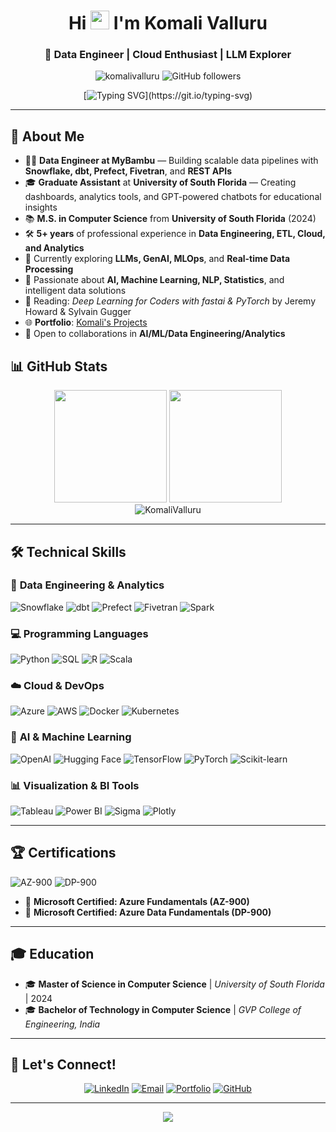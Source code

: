 <h1 align="center">Hi <img src="https://media.giphy.com/media/hvRJCLFzcasrR4ia7z/giphy.gif" width="30px"/> I'm Komali Valluru</h1>


<h3 align="center">🚀 Data Engineer | Cloud Enthusiast | LLM Explorer</h3>

<p align="center">
  <img src="https://komarev.com/ghpvc/?username=komalivalluru&label=Profile%20views&color=0e75b6&style=flat" alt="komalivalluru" />
  <img src="https://img.shields.io/github/followers/KomaliValluru?label=Followers&style=social" alt="GitHub followers" />
</p>

<div align="center">

[![Typing SVG](https://readme-typing-svg.herokuapp.com?font=Fira+Code&pause=1000&color=2E9FFF&width=435&lines=Data+Engineer+%40+MyBambu;ML+%26+AI+Enthusiast;Cloud+%26+Analytics+Expert;Always+learning+new+technologies!)](https://git.io/typing-svg)

</div>

---

## 🌟 About Me

- 👩‍💻 **Data Engineer at MyBambu** — Building scalable data pipelines with **Snowflake, dbt, Prefect, Fivetran**, and **REST APIs**
- 🎓 **Graduate Assistant** at **University of South Florida** — Creating dashboards, analytics tools, and GPT-powered chatbots for educational insights
- 📚 **M.S. in Computer Science** from **University of South Florida** (2024)
- 🛠️ **5+ years** of professional experience in **Data Engineering, ETL, Cloud, and Analytics**
- 🌱 Currently exploring **LLMs, GenAI, MLOps**, and **Real-time Data Processing**
- 💬 Passionate about **AI, Machine Learning, NLP, Statistics**, and intelligent data solutions
- 📖 Reading: *Deep Learning for Coders with fastai & PyTorch* by Jeremy Howard & Sylvain Gugger
- 🌐 **Portfolio**: [Komali's Projects](https://komalivalluru.github.io/portfolio/)
- 🤝 Open to collaborations in **AI/ML/Data Engineering/Analytics**

## 📊 GitHub Stats

<div align="center">
  <img height="180em" src="https://github-readme-stats.vercel.app/api?username=KomaliValluru&show_icons=true&theme=tokyonight&include_all_commits=true&count_private=true"/>
  <img height="180em" src="https://github-readme-stats.vercel.app/api/top-langs/?username=KomaliValluru&layout=compact&langs_count=8&theme=tokyonight"/>
</div>

<div align="center">
  <img src="https://github-readme-streak-stats.herokuapp.com/?user=KomaliValluru&theme=tokyonight" alt="KomaliValluru" />
</div>

---

## 🛠️ Technical Skills

### 💾 **Data Engineering & Analytics**
<p align="left">
  <img src="https://img.shields.io/badge/Snowflake-29B5E8?style=for-the-badge&logo=Snowflake&logoColor=white" alt="Snowflake"/>
  <img src="https://img.shields.io/badge/dbt-FF694B?style=for-the-badge&logo=dbt&logoColor=white" alt="dbt"/>
  <img src="https://img.shields.io/badge/Prefect-025E8C?style=for-the-badge&logo=prefect&logoColor=white" alt="Prefect"/>
  <img src="https://img.shields.io/badge/Fivetran-4285F4?style=for-the-badge&logo=fivetran&logoColor=white" alt="Fivetran"/>
  <img src="https://img.shields.io/badge/Apache%20Spark-E25A1C?style=for-the-badge&logo=apache-spark&logoColor=white" alt="Spark"/>
</p>

### 💻 **Programming Languages**
<p align="left">
  <img src="https://img.shields.io/badge/Python-FFD43B?style=for-the-badge&logo=python&logoColor=blue" alt="Python"/>
  <img src="https://img.shields.io/badge/SQL-4479A1?style=for-the-badge&logo=postgresql&logoColor=white" alt="SQL"/>
  <img src="https://img.shields.io/badge/R-276DC3?style=for-the-badge&logo=r&logoColor=white" alt="R"/>
  <img src="https://img.shields.io/badge/Scala-DC322F?style=for-the-badge&logo=scala&logoColor=white" alt="Scala"/>
</p>

### ☁️ **Cloud & DevOps**
<p align="left">
  <img src="https://img.shields.io/badge/Microsoft_Azure-0089D0?style=for-the-badge&logo=microsoft-azure&logoColor=white" alt="Azure"/>
  <img src="https://img.shields.io/badge/Amazon_AWS-FF9900?style=for-the-badge&logo=amazonaws&logoColor=white" alt="AWS"/>
  <img src="https://img.shields.io/badge/Docker-2CA5E0?style=for-the-badge&logo=docker&logoColor=white" alt="Docker"/>
  <img src="https://img.shields.io/badge/Kubernetes-326CE5?style=for-the-badge&logo=kubernetes&logoColor=white" alt="Kubernetes"/>
</p>

### 🤖 **AI & Machine Learning**
<p align="left">
  <img src="https://img.shields.io/badge/OpenAI_GPT-412991?style=for-the-badge&logo=openai&logoColor=white" alt="OpenAI"/>
  <img src="https://img.shields.io/badge/Hugging%20Face-FFD21E?style=for-the-badge&logo=huggingface&logoColor=black" alt="Hugging Face"/>
  <img src="https://img.shields.io/badge/TensorFlow-FF6F00?style=for-the-badge&logo=tensorflow&logoColor=white" alt="TensorFlow"/>
  <img src="https://img.shields.io/badge/PyTorch-EE4C2C?style=for-the-badge&logo=pytorch&logoColor=white" alt="PyTorch"/>
  <img src="https://img.shields.io/badge/scikit_learn-F7931E?style=for-the-badge&logo=scikit-learn&logoColor=white" alt="Scikit-learn"/>
</p>

### 📊 **Visualization & BI Tools**
<p align="left">
  <img src="https://img.shields.io/badge/Tableau-E97627?style=for-the-badge&logo=tableau&logoColor=white" alt="Tableau"/>
  <img src="https://img.shields.io/badge/Power%20BI-F2C811?style=for-the-badge&logo=power-bi&logoColor=black" alt="Power BI"/>
  <img src="https://img.shields.io/badge/Sigma-0081C9?style=for-the-badge&logo=sigma&logoColor=white" alt="Sigma"/>
  <img src="https://img.shields.io/badge/Plotly-3F4F75?style=for-the-badge&logo=plotly&logoColor=white" alt="Plotly"/>
</p>

---

## 🏆 Certifications

<p align="left">
  <img src="https://img.shields.io/badge/Microsoft_Azure-AZ--900-0089D0?style=for-the-badge&logo=microsoft-azure&logoColor=white" alt="AZ-900"/>
  <img src="https://img.shields.io/badge/Microsoft_Azure-DP--900-0089D0?style=for-the-badge&logo=microsoft-azure&logoColor=white" alt="DP-900"/>
</p>

- 🏅 **Microsoft Certified: Azure Fundamentals (AZ-900)**  
- 🏅 **Microsoft Certified: Azure Data Fundamentals (DP-900)**

---

## 🎓 Education

- 🎓 **Master of Science in Computer Science** | *University of South Florida* | 2024  
- 🎓 **Bachelor of Technology in Computer Science** | *GVP College of Engineering, India*

---

## 🤝 Let's Connect!

<div align="center">

[![LinkedIn](https://img.shields.io/badge/LinkedIn-0077B5?style=for-the-badge&logo=linkedin&logoColor=white)](https://www.linkedin.com/in/komali-valluru/)
[![Email](https://img.shields.io/badge/Email-D14836?style=for-the-badge&logo=gmail&logoColor=white)](mailto:vkomalidevi9866@gmail.com)
[![Portfolio](https://img.shields.io/badge/Portfolio-000000?style=for-the-badge&logo=About.me&logoColor=white)](https://komalivalluru.github.io/portfolio/)
[![GitHub](https://img.shields.io/badge/GitHub-100000?style=for-the-badge&logo=github&logoColor=white)](https://github.com/KomaliValluru)

</div>

---

<div align="center">
  <img src="https://capsule-render.vercel.app/api?type=waving&color=gradient&height=60&section=footer"/>
</div>
